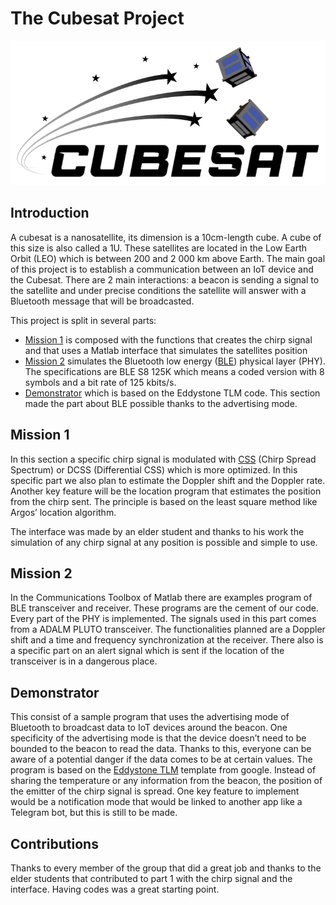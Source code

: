# The Cubesat Project

![alt text](https://github.com/eliasenseirb/cubesat/blob/main/img/CubeSatlogo.png?raw=true)

## Introduction

A cubesat is a nanosatellite, its dimension is a 10cm-length cube. A cube of this size is also called a 1U. These satellites are located in the Low Earth Orbit (LEO) which is between 200 and 2 000 km above Earth. The main goal of this project is to establish a communication between an IoT device and the Cubesat. There are 2 main interactions: a beacon is sending a signal to the satellite and under precise conditions the satellite will answer with a Bluetooth message that will be broadcasted.

This project is split in several parts:	
-	[Mission 1] is composed with the functions that creates the chirp signal and that uses a Matlab interface that simulates the satellites position
-	[Mission 2] simulates the Bluetooth low energy ([BLE]) physical layer (PHY). The specifications are BLE S8 125K which means a coded version with 8 symbols and a bit rate of 125 kbits/s.
-	[Demonstrator] which is based on the Eddystone TLM code. This section made the part about BLE possible thanks to the advertising mode.

## Mission 1

In this section a specific chirp signal is modulated with [CSS] (Chirp Spread Spectrum) or DCSS (Differential CSS) which is more optimized. In this specific part we also plan to estimate the Doppler shift and the Doppler rate.
Another key feature will be the location program that estimates the position from the chirp sent. The principle is based on the least square method like Argos’ location algorithm.

The interface was made by an elder student and thanks to his work the simulation of any chirp signal at any position is possible and simple to use.

## Mission 2

In the Communications Toolbox of Matlab there are examples program of BLE transceiver and receiver. These programs are the cement of our code. Every part of the PHY is implemented. The signals used in this part comes from a ADALM PLUTO transceiver.
The functionalities planned are a Doppler shift and a time and frequency synchronization at the receiver. There also is a specific part on an alert signal which is sent if the location of the transceiver is in a dangerous place.

## Demonstrator

This consist of a sample program that uses the advertising mode of Bluetooth to broadcast data to IoT devices around the beacon. One specificity of the advertising mode is that the device doesn’t need to be bounded to the beacon to read the data. Thanks to this, everyone can be aware of a potential danger if the data comes to be at certain values. 
The program is based on the [Eddystone TLM] template from google. Instead of sharing the temperature or any information from the beacon, the position of the emitter of the chirp signal is spread.
One key feature to implement would be a notification mode that would be linked to another app like a Telegram bot, but this is still to be made.

## Contributions

Thanks to every member of the group that did a great job and thanks to the elder students that contributed to part 1 with the chirp signal and the interface. Having codes was a great starting point.


   [Mission 1]: <https://github.com/eliasenseirb/cubesat/tree/main/Mission%201>
   [Mission 2]: <https://github.com/eliasenseirb/cubesat/tree/main/Mission%202>
   [Demonstrator]: <https://github.com/eliasenseirb/cubesat/tree/main/Demonstrator>
  [CSS]: <https://en.wikipedia.org/wiki/Chirp_spread_spectrum>
  [BLE]: <https://en.wikipedia.org/wiki/Bluetooth_Low_Energy>
  [Eddystone TLM]: <https://github.com/google/eddystone/tree/master/eddystone-tlm>
